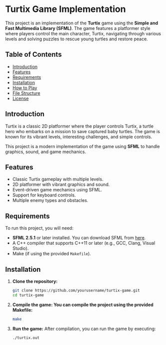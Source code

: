 # Turtix Game Implementation

This project is an implementation of the **Turtix** game using the **Simple and Fast Multimedia Library (SFML)**. The game features a platformer style where players control the main character, Turtix, navigating through various levels and solving puzzles to rescue young turtles and restore peace.

## Table of Contents
- [Introduction](#introduction)
- [Features](#features)
- [Requirements](#requirements)
- [Installation](#installation)
- [How to Play](#how-to-play)
- [File Structure](#file-structure)
- [License](#license)

## Introduction
Turtix is a classic 2D platformer where the player controls Turtix, a turtle hero who embarks on a mission to save captured baby turtles. The game is known for its vibrant levels, interesting challenges, and simple controls.

This project is a modern implementation of the game using **SFML** to handle graphics, sound, and game mechanics.

## Features
- Classic Turtix gameplay with multiple levels.
- 2D platformer with vibrant graphics and sound.
- Event-driven game mechanics using SFML.
- Support for keyboard controls.
- Multiple enemy types and obstacles.

## Requirements
To run this project, you will need:
- **SFML 2.5.1** or later installed. You can download SFML from [here](https://www.sfml-dev.org/).
- A C++ compiler that supports C++11 or later (e.g., GCC, Clang, Visual Studio).
- Make (if using the provided `Makefile`).

## Installation
1. **Clone the repository:**
   ```bash
   git clone https://github.com/yourusername/turtix-game.git
   cd turtix-game
   ```
2. **Compile the game: You can compile the project using the provided Makefile:**
   ```bash
   make
   ```
3. **Run the game:** After compilation, you can run the game by executing:
   ```bash
   ./turtix.out
   ```


